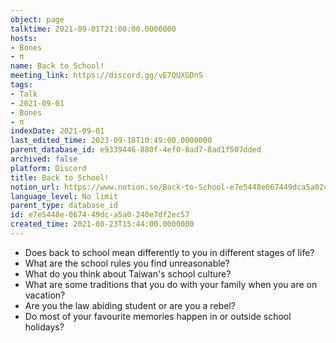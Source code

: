 ```yaml
---
object: page
talktime: 2021-09-01T21:00:00.0000000
hosts:
- Bones
- π
name: Back to School!
meeting_link: https://discord.gg/vE7QUXGDnS
tags:
- Talk
- 2021-09-01
- Bones
- π
indexDate: 2021-09-01
last_edited_time: 2023-09-18T10:49:00.0000000
parent_database_id: e9339446-880f-4ef0-8ad7-8ad1f507dded
archived: false
platform: Discord
title: Back to School!
notion_url: https://www.notion.so/Back-to-School-e7e5448e067449dca5a0240e7df2ec57
language_level: No limit
parent_type: database_id
id: e7e5448e-0674-49dc-a5a0-240e7df2ec57
created_time: 2021-08-23T15:44:00.0000000
---
```


   - Does back to school mean differently to you in different stages of life?
   - What are the school rules you find unreasonable?
   - What do you think about Taiwan's school culture?
   - What are some traditions that you do with your family when you are on vacation?
   - Are you the law abiding student or are you a rebel?
   - Do most of your favourite memories happen in or outside school holidays?








